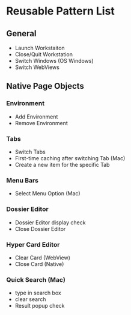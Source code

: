 # Reusable Pattern List

## General
- Launch Workstaiton
- Close/Quit Workstation
- Switch Windows (OS Windows)
- Switch WebViews

## Native Page Objects
### Environment
- Add Environment
- Remove Environment

### Tabs
- Switch Tabs
- First-time caching after switching Tab (Mac)
- Create a new item for the specific Tab

### Menu Bars
- Select Menu Option (Mac)

### Dossier Editor
- Dossier Editor display check
- Close Dossier Editor

### Hyper Card Editor
- Clear Card (WebView)
- Close Card (Native)

### Quick Search (Mac)
- type in search box
- clear search
- Result popup check
